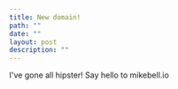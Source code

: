```yaml
---
title: New domain!
path: ""
date: ""
layout: post
description: ""
---
```

I've gone all hipster! Say hello to mikebell.io
